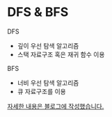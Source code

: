 # DFS & BFS

DFS

- 깊이 우선 탐색 알고리즘
- 스택 자료구조 혹은 재귀 함수 이용

BFS

- 너비 우선 탐색 알고리즘
- 큐 자료구조를 이용

[자세한 내용은 블로그에 작성했습니다.](https://hsh519.tistory.com/79)
